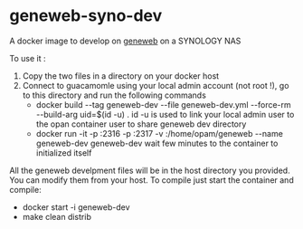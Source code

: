 # geneweb-syno-dev

A docker image to develop on [geneweb](https://github.com/geneweb/geneweb) on a SYNOLOGY NAS

To use it :
1. Copy the two files in a directory on your docker host
2. Connect to guacamomle using your local admin account (not root !), go to this directory and run the following commands
   * docker build --tag geneweb-dev --file geneweb-dev.yml --force-rm --build-arg uid=$(id -u) .
     id -u is used to link your local admin user to the opan container user to share geneweb dev directory
   * docker run -it -p <a host port>:2316 -p <a host port>:2317 -v <a host directory>:/home/opam/geneweb --name geneweb-dev geneweb-dev
     wait few minutes to the container to initialized itself

All the geneweb develpment files will be in the host directory you provided. You can modify them from your host.
To compile just start the container and compile:
* docker start -i geneweb-dev
* make clean distrib

